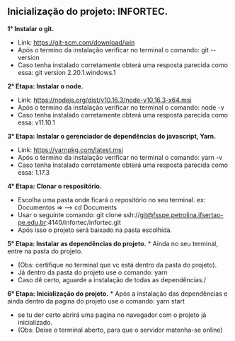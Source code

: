 ## Inicialização do projeto: INFORTEC.

**1° Instalar o git.**
* 	Link: https://git-scm.com/download/win
* 	Após o termino da instalação verificar no terminal o comando: git --version
* 	Caso tenha instalado corretamente obterá uma resposta parecida como essa: git version 2.20.1.windows.1


**2° Etapa: Instalar o node.**
*   Link: https://nodejs.org/dist/v10.16.3/node-v10.16.3-x64.msi
* 	Após o termino da instalação verificar no terminal o comando: node -v
* 	Caso tenha instalado corretamente obterá uma resposta parecida como essa: v11.10.1


**3° Etapa: Instalar o gerenciador de dependências do javascript, Yarn.**
* 	Link: https://yarnpkg.com/latest.msi
*   Após o termino da instalação verificar no terminal o comando: yarn -v
* 	Caso tenha instalado corretamente obterá uma resposta parecida  como essa: 1.17.3


**4° Etapa: Clonar o respositório.**
*   Escolha uma pasta onde ficará o repositório no seu terminal. ex: Documentos =>  --> cd Documents
* 	Usar o seguinte comando: git clone ssh://git@fsspe.petrolina.ifsertao-pe.edu.br:4140/infortec/infortec.git
* 	Após isso o projeto será baixado na pasta escolhida.


**5° Etapa: Instalar as dependências do projeto.**
	* Ainda no seu terminal, entre na pasta do projeto.
* 	(Obs: certifique no terminal que vc está dentro da pasta do projeto).
* 	Já dentro da pasta do projeto use o comando: yarn
* 	Caso dê certo, aguarde a instalação de todas as dependências./


**6° Etapa: Inicialização do projeto.**
	* Após a instalação das dependências e ainda dentro da pagina do projeto use o comando: yarn start
* 	se tu der certo abrirá uma pagina no navegador com o projeto já inicializado.
* 	(Obs: Deixe o terminal aberto, para que o servidor matenha-se online)

 

